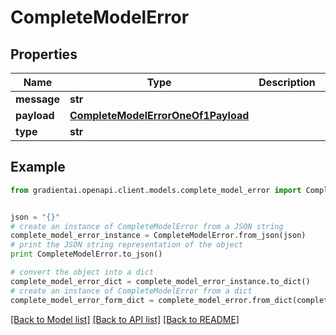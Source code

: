 # CompleteModelError


## Properties
Name | Type | Description | Notes
------------ | ------------- | ------------- | -------------
**message** | **str** |  | 
**payload** | [**CompleteModelErrorOneOf1Payload**](CompleteModelErrorOneOf1Payload.md) |  | 
**type** | **str** |  | 

## Example

```python
from gradientai.openapi.client.models.complete_model_error import CompleteModelError


json = "{}"
# create an instance of CompleteModelError from a JSON string
complete_model_error_instance = CompleteModelError.from_json(json)
# print the JSON string representation of the object
print CompleteModelError.to_json()

# convert the object into a dict
complete_model_error_dict = complete_model_error_instance.to_dict()
# create an instance of CompleteModelError from a dict
complete_model_error_form_dict = complete_model_error.from_dict(complete_model_error_dict)
```
[[Back to Model list]](../README.md#documentation-for-models) [[Back to API list]](../README.md#documentation-for-api-endpoints) [[Back to README]](../README.md)


